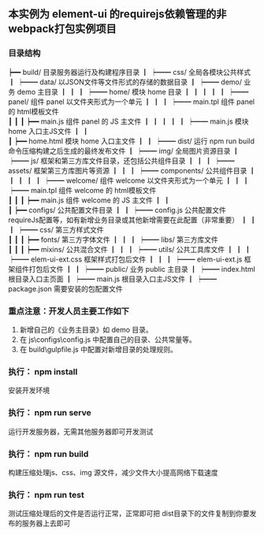 ## 本实例为 element-ui 的requirejs依赖管理的非webpack打包实例项目

### 目录结构

┝━━ build/       目录服务器运行及构建程序目录
┃
┝━━ css/         全局各模块公共样式
┃
┝━━ data/        以JSON文件等文件形式的存储的数据目录
┃
┝━━ demo/        业务 demo 主目录
┃     ┃ 
┃     ┝━━ home/        模块 home 目录
┃     ┃     ┃
┃     ┃     ┝━━ panel/            组件 panel 以文件夹形式为一个单元
┃     ┃     ┃     ┝━━ main.tpl    组件 panel 的 html模板文件   
┃     ┃     ┃     ┝━━ main.js     组件 panel 的 JS 主文件
┃     ┃     ┃
┃     ┃     ┝━━ main.js   模块 home 入口主JS文件
┃     ┃     
┃     ┝━━ home.html       模块 home 入口主文件
┃
┃
┝━━ dist/        运行 npm run build 命令压缩构建之后生成的最终发布文件
┃
┝━━ img/         全局图片资源目录
┃
┝━━ js/          框架和第三方库文件目录，还包括公共组件目录
┃     ┃ 
┃     ┝━━ assets/            框架第三方库图片等资源
┃     ┃ 
┃     ┝━━ components/        公共组件目录
┃     ┃     ┃
┃     ┃     ┝━━ welcome/          组件 welcome 以文件夹形式为一个单元
┃     ┃     ┃     ┝━━ main.tpl    组件 welcome 的 html模板文件   
┃     ┃     ┃     ┝━━ main.js     组件 welcome 的 JS 主文件
┃     ┃     
┃     ┝━━ configs/           公共配置文件目录
┃     ┃     ┝━━ config.js    公共配置文件requireJs配置等，如有新增业务目录或其他新增需要在此配置（非常重要）
┃     ┃
┃     ┝━━ css/               第三方样式文件  
┃     ┃
┃     ┝━━ fonts/             第三方字体文件
┃     ┃
┃     ┝━━ libs/              第三方库文件  
┃     ┃
┃     ┝━━ mixins/            公共混合文件
┃     ┃
┃     ┝━━ utils/             公共工具库文件
┃     ┃
┃     ┝━━ elem-ui-ext.css    框架样式打包后文件
┃     ┃
┃     ┝━━ elem-ui-ext.js     框架组件打包后文件
┃
┃
┝━━ public/      业务 public 主目录
┃
┝━━ index.html   根目录入口主页面
┃
┝━━ main.js      根目录入口主JS文件
┃
┝━━ package.json 需要安装的包配置文件

### 重点注意：开发人员主要工作如下
1. 新增自己的《业务主目录》如 demo 目录。
2. 在 js\configs\config.js 中配置自己的目录、公共常量等。
3. 在 build\gulpfile.js 中配置对新增目录的处理规则。

### 执行： npm install
安装开发环境 

### 执行： npm run serve 
运行开发服务器，无需其他服务器即可开发测试

### 执行： npm run build 

构建压缩处理js、css、img 源文件，减少文件大小提高网络下载速度

### 执行： npm run test 

测试压缩处理后的文件是否运行正常，正常即可把 dist目录下的文件复制到你要发布的服务器上去即可
